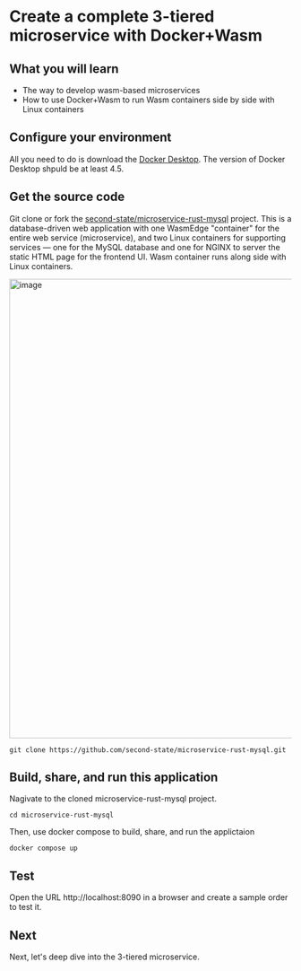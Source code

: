 # Create a complete 3-tiered microservice with Docker+Wasm

## What you will learn

* The way to develop wasm-based microservices
* How to use Docker+Wasm to run Wasm containers side by side with Linux containers

## Configure your environment

All you need to do is download the [Docker Desktop](https://docs.docker.com/desktop/install/). The version of Docker Desktop shpuld be at least 4.5.

## Get the source code

Git clone or fork the [second-state/microservice-rust-mysql](https://github.com/second-state/microservice-rust-mysql) project. This is a database-driven web application with one WasmEdge "container" for the entire web service (microservice), and two Linux containers for supporting services — one for the MySQL database and one for NGINX to server the static HTML page for the frontend UI. Wasm container runs along side with Linux containers.

<img width="819" alt="image" src="https://user-images.githubusercontent.com/45785633/233396438-378d029e-15e2-4fc9-9dd8-83dd1bd917c6.png">

```
git clone https://github.com/second-state/microservice-rust-mysql.git
```

## Build, share, and run this application

Nagivate to the cloned microservice-rust-mysql project.

````
cd microservice-rust-mysql
````

Then, use docker compose to build, share, and run the applictaion

```
docker compose up
```

## Test

Open the URL http://localhost:8090 in a browser and create a sample order to test it.


## Next

Next, let's deep dive into the 3-tiered microservice.





